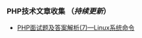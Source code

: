 ### PHP技术文章收集 （*持续更新*）

- [PHP面试题及答案解析(7)—Linux系统命令](http://www.cnblogs.com/whiterock/p/7282201.html)
